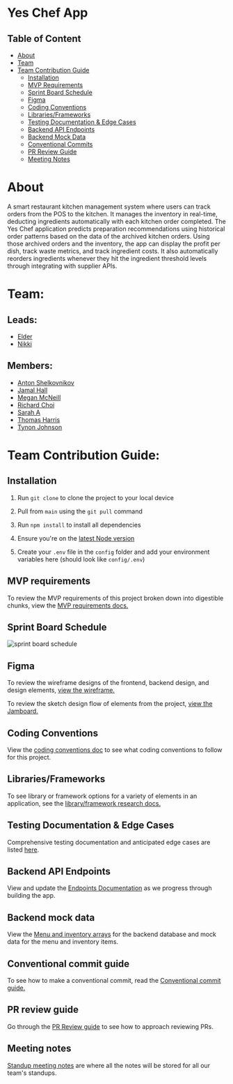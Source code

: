 # Yes Chef App

## Table of Content

- [About](#about)
- [Team](#team)
- [Team Contribution Guide](#team-contribution-guide)
    - [Installation](#installation)
    - [MVP Requirements](#mvp-requirements)
    - [Sprint Board Schedule](#sprint-board-schedule)
    - [Figma](#figma)
    - [Coding Conventions](#coding-conventions)
    - [Libraries/Frameworks](#librariesframeworks)
    - [Testing Documentation & Edge Cases](#testing-documentation--edge-cases)
    - [Backend API Endpoints](#backend-api-endpoints)
    - [Backend Mock Data](#backend-mock-data)
    - [Conventional Commits](#conventional-commit-guide)
    - [PR Review Guide](#pr-review-guide)
    - [Meeting Notes](#meeting-notes)    

# About

A smart restaurant kitchen management system where users can track orders from the POS to the kitchen. It manages the inventory in real-time, deducting ingredients automatically with each kitchen order completed. The Yes Chef application predicts preparation recommendations using historical order patterns based on the data of the archived kitchen orders. Using those archived orders and the inventory, the app can display the profit per dish, track waste metrics, and track ingredient costs. It also automatically reorders ingredients whenever they hit the ingredient threshold levels through integrating with supplier APIs.

# Team:

## Leads:
- [Elder](https://github.com/elderheim)
- [Nikki](https://github.com/code-guppy)

## Members:
- [Anton Shelkovnikov](https://github.com/Antosha9108)
- [Jamal Hall](https://github.com/JamalHall)
- [Megan McNeill](https://github.com/bluethreadmade)
- [Richard Choi](https://github.com/choir241)
- [Sarah A](https://github.com/Sah11-0)
- [Thomas Harris](https://github.com/LodenH16)
- [Tynon Johnson](https://github.com/tdjohnson7)

# Team Contribution Guide:

## Installation

1. Run `git clone` to clone the project to your local device

2. Pull from `main` using the `git pull` command

3. Run `npm install` to install all dependencies

3. Ensure you're on the [latest Node version](https://nodejs.org/en/download)

4. Create your `.env` file in the `config` folder and add your environment variables here (should look like `config/.env`)

## MVP requirements

To review the MVP requirements of this project broken down into digestible chunks, view the [MVP requirements docs.](https://docs.google.com/document/d/1L4ml2u57-JFyGDXHCbUYrBwTQwhRcvqpuD_KcdFK-lU/edit?tab=t.0)

## Sprint Board Schedule

![sprint board schedule](https://github.com/user-attachments/assets/867f5cab-6e62-4fd9-ac4c-4b766208bec6)

## Figma

To review the wireframe designs of the frontend, backend design, and design elements, [view the wireframe.](https://www.figma.com/design/Zn9hc9ws1SAeE7SzRspdTr/team-elder-and-nikki?node-id=0-1&p=f&t=119dg7GReS0V5zAs-0)

To review the sketch design flow of elements from the project, [view the Jamboard.](https://www.figma.com/board/pGe6VXc0myXOjrUHRYqJlh/team-elder-and-nikki-jamboard?node-id=0-1&p=f&t=JizhcF4JLHRyWV6B-0)

## Coding Conventions

View the [coding conventions doc](https://docs.google.com/document/d/1DktER3x-T0YrZp2GoKP3_dsEISIFfcn4lSwKhDIgCaE/edit?tab=t.0) to see what coding conventions to follow for this project.

## Libraries/Frameworks

To see library or framework options for a variety of elements in an application, see the [library/framework research docs.](https://docs.google.com/document/d/1sZcluuOlHF7ttIkxly3LVJzM1CVMBsbvdvfuaCZV2jY/edit?tab=t.0#heading=h.5mqau96ajv7y)

## Testing Documentation & Edge Cases

Comprehensive testing documentation and anticipated edge cases are listed [here](https://docs.google.com/document/d/1SBnXl-W_sP6PCThaKONXHr4OOzeANBDImqPwfOQrvQc/edit?usp=sharing).

## Backend API Endpoints

View and update the [Endpoints Documentation](https://docs.google.com/document/d/1dMqOEiEz2Khetr4HKWKi1XJLsVp8Jo-X4btzkiniiZw/edit?usp=sharing) as we progress through building the app.

## Backend mock data

View the [Menu and inventory arrays](https://docs.google.com/document/d/1kXmBnlvrd-d3it6-zWGigqS6M3VL5ouMVKxu_-tARbM/edit?tab=t.0) for the backend database and mock data for the menu and inventory items.

## Conventional commit guide

To see how to make a conventional commit, read the [Conventional commit guide.](https://gist.github.com/qoomon/5dfcdf8eec66a051ecd85625518cfd13)

## PR review guide

Go through the [PR Review guide](https://github.com/mawrkus/pull-request-review-guide) to see how to approach reviewing PRs.

## Meeting notes

[Standup meeting notes](https://docs.google.com/document/d/1i2KYr77Qpg5xUJ2sj-EbPQnzb8J6mrjTovT8i4zI2f8/edit?tab=t.0) are where all the notes will be stored for all our team's standups.
